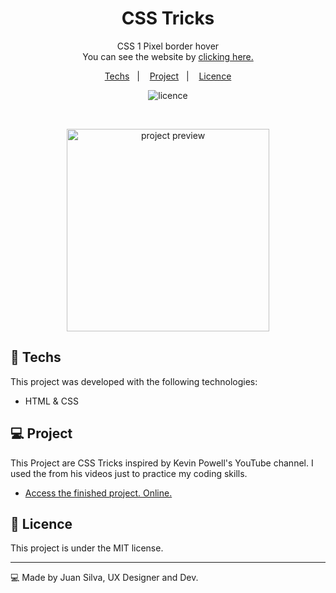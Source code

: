 <h1 align="center"> CSS Tricks </h1>

<p align="center">
CSS 1 Pixel border hover <br/>
You can see the website by <a href="https://juansilvadesign.github.io/CSS-Tricks/CSS-1Pixel/">clicking here.</a>
</p>

<p align="center">
  <a href="#-techs">Techs</a>&nbsp;&nbsp;&nbsp;|&nbsp;&nbsp;&nbsp;
  <a href="#-project">Project</a>&nbsp;&nbsp;&nbsp;|&nbsp;&nbsp;&nbsp;
  <a href="#memo-licence">Licence</a>
</p>

<p align="center">
  <img alt="licence" src="https://img.shields.io/static/v1?label=license&message=MIT&color=49AA26&labelColor=000000">
</p>

<br>

<p align="center">
  <img alt="project preview" src="https://i.ibb.co/d45f2Yfv/no-bg-1.webp" width="324px">
</p>

[//]: # (https://github.com/juansilvadesign/images-storage/assets/113949476/6a79cb70-400a-40aa-bcbd-3446450c3e19)

## 🚀 Techs

This project was developed with the following technologies:

- HTML & CSS

## 💻 Project

This Project are CSS Tricks inspired by Kevin Powell's YouTube channel. I used the from his videos just to practice my coding skills.

- [Access the finished project. Online.](https://juansilvadesign.github.io/CSS-Tricks/CSS-1Pixel/)

## :memo: Licence

This project is under the MIT license.

---

💻 Made by Juan Silva, UX Designer and Dev.
